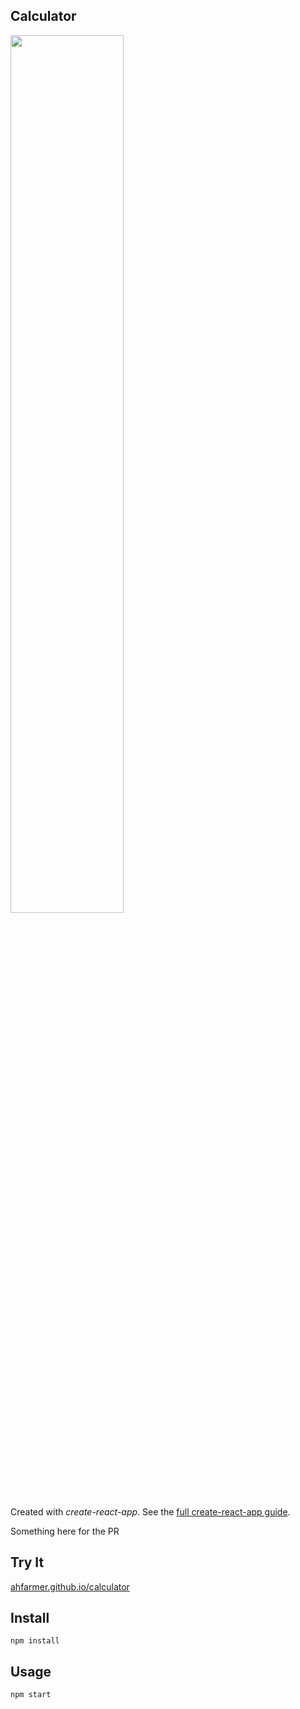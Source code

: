 Calculator
---
<img src="Logotype primary.png" width="60%" height="60%" />

Created with *create-react-app*. See the [full create-react-app guide](https://github.com/facebookincubator/create-react-app/blob/master/packages/react-scripts/template/README.md).

Something here for the PR



Try It
---

[ahfarmer.github.io/calculator](https://ahfarmer.github.io/calculator/)



Install
---

`npm install`



Usage
---

`npm start`
